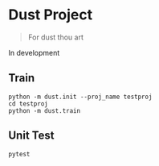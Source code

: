 # Dust Project

> For dust thou art

In development


## Train

```
python -m dust.init --proj_name testproj
cd testproj
python -m dust.train
```

## Unit Test

```
pytest
```

